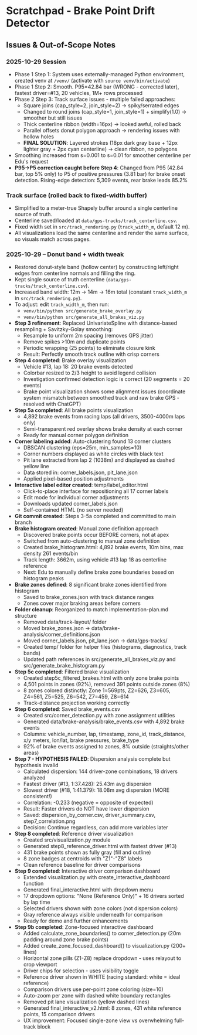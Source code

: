 # Scratchpad - Brake Point Drift Detector

## Issues & Out-of-Scope Notes

### 2025-10-29 Session
- Phase 1 Step 1: System uses externally-managed Python environment, created venv at `/venv/` (activate with `source venv/bin/activate`)
- Phase 1 Step 2: Smooth. P95=42.84 bar (WRONG - corrected later), fastest driver=#13, 20 vehicles, 1M+ rows processed
- Phase 2 Step 3: Track surface issues - multiple failed approaches:
  - Square joins (cap_style=2, join_style=2) → spiky/serrated edges
  - Changed to round joins (cap_style=1, join_style=1) + simplify(1.0) → smoother but still issues
  - Thick centerline ribbon (width=16px) → looked awful, rolled back
  - Parallel offsets donut polygon approach → rendering issues with hollow holes
  - **FINAL SOLUTION**: Layered strokes (18px dark gray base + 12px lighter gray + 2px cyan centerline) → clean ribbon, no polygons
- Smoothing increased from s=0.001 to s=0.01 for smoother centerline per Edu's request
- **P95→P5 correction caught before Step 4**: Changed from P95 (42.84 bar, top 5% only) to P5 of positive pressures (3.81 bar) for brake onset detection. Rising-edge detection: 5,309 events, rear brake leads 85.2%

### Track surface (rolled back to fixed-width buffer)
- Simplified to a meter-true Shapely buffer around a single centerline source of truth.
- Centerline saved/loaded at `data/gps-tracks/track_centerline.csv`.
- Fixed width set in `src/track_rendering.py` (`track_width_m`, default 12 m).
- All visualizations load the same centerline and render the same surface, so visuals match across pages.

### 2025-10-29 – Donut band + width tweak
- Restored donut-style band (hollow center) by constructing left/right edges from centerline normals and filling the ring.
- Kept single source of truth centerline (`data/gps-tracks/track_centerline.csv`).
- Increased band width: 12m → 14m → 16m total (constant `track_width_m` in `src/track_rendering.py`).
- To adjust: edit `track_width_m`, then run:
  - `venv/bin/python src/generate_brake_overlay.py`
  - `venv/bin/python src/generate_all_brakes_viz.py`
- **Step 3 refinement**: Replaced UnivariateSpline with distance-based resampling + Savitzky-Golay smoothing:
  - Resample to uniform 2m spacing (removes GPS jitter)
  - Remove spikes >10m and duplicate points
  - Periodic wrapping (25 points) to eliminate closure kink
  - Result: Perfectly smooth track outline with crisp corners
- **Step 4 completed**: Brake overlay visualization
  - Vehicle #13, lap 18: 20 brake events detected
  - Colorbar resized to 2/3 height to avoid legend collision
  - Investigation confirmed detection logic is correct (20 segments = 20 events)
  - Brake point visualization shows some alignment issues (coordinate system mismatch between smoothed track and raw brake GPS - resolved with ChatGPT)
- **Step 5a completed**: All brake points visualization
  - 4,892 brake events from racing laps (all drivers, 3500-4000m laps only)
  - Semi-transparent red overlay shows brake density at each corner
  - Ready for manual corner polygon definition
- **Corner labeling added**: Auto-clustering found 13 corner clusters
  - DBSCAN clustering (eps=25m, min_samples=10)
  - Corner numbers displayed as white circles with black text
  - Pit lane extracted from lap 2 (1038m) and displayed as dashed yellow line
  - Data stored in: corner_labels.json, pit_lane.json
  - Applied pixel-based position adjustments
- **Interactive label editor created**: temp/label_editor.html
  - Click-to-place interface for repositioning all 17 corner labels
  - Edit mode for individual corner adjustments
  - Downloads updated corner_labels.json
  - Self-contained HTML (no server needed)
- **Git commit created**: Steps 3-5a completed and committed to main branch
- **Brake histogram created**: Manual zone definition approach
  - Discovered brake points occur BEFORE corners, not at apex
  - Switched from auto-clustering to manual zone definition
  - Created brake_histogram.html: 4,892 brake events, 10m bins, max density 261 events/bin
  - Track length: 3662m, using vehicle #13 lap 18 as centerline reference
  - Next: Edu to manually define brake zone boundaries based on histogram peaks
- **Brake zones defined**: 8 significant brake zones identified from histogram
  - Saved to brake_zones.json with track distance ranges
  - Zones cover major braking areas before corners
- **Folder cleanup**: Reorganized to match implementation-plan.md structure
  - Removed data/track-layout/ folder
  - Moved brake_zones.json → data/brake-analysis/corner_definitions.json
  - Moved corner_labels.json, pit_lane.json → data/gps-tracks/
  - Created temp/ folder for helper files (histograms, diagnostics, track bands)
  - Updated path references in src/generate_all_brakes_viz.py and src/generate_brake_histogram.py
- **Step 5c completed**: Filtered brake visualization
  - Created step5c_filtered_brakes.html with only zone brake points
  - 4,501 points in zones (92%), removed 391 points outside zones (8%)
  - 8 zones colored distinctly: Zone 1=569pts, Z2=626, Z3=605, Z4=561, Z5=525, Z6=542, Z7=459, Z8=614
  - Track-distance projection working correctly
- **Step 6 completed**: Saved brake_events.csv
  - Created src/corner_detection.py with zone assignment utilities
  - Generated data/brake-analysis/brake_events.csv with 4,892 brake events
  - Columns: vehicle_number, lap, timestamp, zone_id, track_distance, x/y meters, lon/lat, brake pressures, brake_type
  - 92% of brake events assigned to zones, 8% outside (straights/other areas)
- **Step 7 - HYPOTHESIS FAILED**: Dispersion analysis complete but hypothesis invalid
  - Calculated dispersion: 144 driver-zone combinations, 18 drivers analyzed
  - Fastest driver (#13, 1:37.428): 25.43m avg dispersion
  - Slowest driver (#18, 1:41.379): 18.08m avg dispersion (MORE consistent!)
  - Correlation: -0.233 (negative = opposite of expected)
  - Result: Faster drivers do NOT have lower dispersion
  - Saved: dispersion_by_corner.csv, driver_summary.csv, step7_correlation.png
  - Decision: Continue regardless, can add more variables later
- **Step 8 completed**: Reference driver visualization
  - Created src/visualization.py module
  - Generated step8_reference_driver.html with fastest driver (#13)
  - 431 brake points shown as fully gray (fill and outline)
  - 8 zone badges at centroids with "Z1"-"Z8" labels
  - Clean reference baseline for driver comparisons
- **Step 9 completed**: Interactive driver comparison dashboard
  - Extended visualization.py with create_interactive_dashboard function
  - Generated final_interactive.html with dropdown menu
  - 17 dropdown options: "None (Reference Only)" + 16 drivers sorted by lap time
  - Selected drivers shown with zone colors (not dispersion colors)
  - Gray reference always visible underneath for comparison
  - Ready for demo and further enhancements
- **Step 9b completed**: Zone-focused interactive dashboard
  - Added calculate_zone_boundaries() to corner_detection.py (20m padding around zone brake points)
  - Added create_zone_focused_dashboard() to visualization.py (200+ lines)
  - Horizontal zone pills (Z1-Z8) replace dropdown - uses relayout to crop viewport
  - Driver chips for selection - uses visibility toggle
  - Reference driver shown in WHITE (racing standard: white = ideal reference)
  - Comparison drivers use per-point zone coloring (size=10)
  - Auto-zoom per zone with dashed white boundary rectangles
  - Removed pit lane visualization (yellow dashed lines)
  - Generated final_interactive_v2.html: 8 zones, 431 white reference points, 15 comparison drivers
  - UX improvement: Focused single-zone view vs overwhelming full-track block
